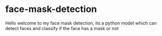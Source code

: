 # face-mask-detection
Hello welcome to my face mask detection, its a python model which can detect faces and classify if the face has a mask or not
